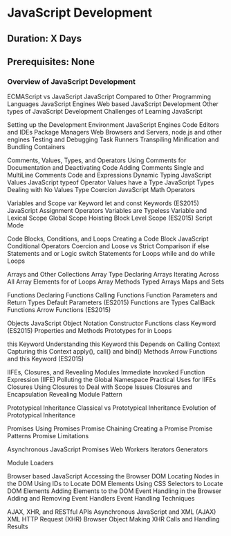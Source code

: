 # JavaScript Development
## Duration: X Days
## Prerequisites: None

### Overview of JavaScript Development
ECMAScript vs JavaScript
JavaScript Compared to Other Programming Languages
JavaScript Engines
Web based JavaScript Development
Other types of JavaScript Development
Challenges of Learning JavaScript

Setting up the Development Environment
JavaScript Engines
Code Editors and IDEs
Package Managers
Web Browsers and Servers, node.js and other engines
Testing and Debugging
Task Runners
Transpiling
Minification and Bundling
Containers

Comments, Values, Types, and Operators
Using Comments for Documentation and Deactivating Code
Adding Comments
Single and MultiLine Comments
Code and Expressions
Dynamic Typing
JavaScript Values
JavaScript typeof Operator
Values have a Type
JavaScript Types
Dealing with No Values
Type Coercion
JavaScript Math Operators

Variables and Scope
var Keyword
let and const Keywords (ES2015)
JavaScript Assignment Operators
Variables are Typeless
Variable and Lexical Scope
Global Scope
Hoisting
Block Level Scope (ES2015)
Script Mode

Code Blocks, Conditions, and Loops
Creating a Code Block
JavaScript Conditional Operators
Coercion and Loose vs Strict Comparison
if else Statements
and or Logic
switch Statements
for Loops
while and do while Loops

Arrays and Other Collections
Array Type
Declaring Arrays
Iterating Across All Array Elements
for of Loops
Array Methods
Typed Arrays
Maps and Sets

Functions
Declaring Functions
Calling Functions
Function Parameters and Return Types
Default Parameters (ES2015)
Functions are Types
CallBack Functions
Arrow Functions (ES2015)

Objects
JavaScript Object Notation
Constructor Functions
class Keyword (ES2015)
Properties and Methods
Prototypes
for in Loops

this Keyword
Understanding this Keyword
this Depends on Calling Context
Capturing this Context
apply(), call() and bind() Methods
Arrow Functions and this Keyword (ES2015)

IIFEs, Closures, and Revealing Modules
Immediate Inovoked Function Expression (IIFE)
Polluting the Global Namespace
Practical Uses for IIFEs
Closures
Using Closures to Deal with Scope Issues
Closures and Encapsulation
Revealing Module Pattern

Prototypical Inheritance
Classical vs Prototypical Inheritance
Evolution of Prototypical Inheritance

Promises
Using Promises
Promise Chaining
Creating a Promise
Promise Patterns
Promise Limitations

Asynchronous JavaScript
Promises
Web Workers
Iterators
Generators

Module Loaders

Browser based JavaScript
Accessing the Browser DOM
Locating Nodes in the DOM
Using IDs to Locate DOM Elements
Using CSS Selectors to Locate DOM Elements
Adding Elements to the DOM
Event Handling in the Browser
Adding and Removing Event Handlers
Event Handling Techniques

AJAX, XHR, and RESTful APIs
Asynchronous JavaScript and XML (AJAX)
XML HTTP Request (XHR) Browser Object
Making XHR Calls and Handling Results

